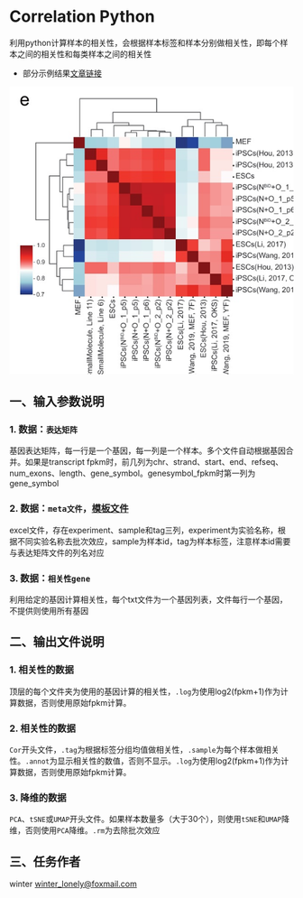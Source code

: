 # Correlation Python

利用python计算样本的相关性，会根据样本标签和样本分别做相关性，即每个样本之间的相关性和每类样本之间的相关性


- 部分示例结果[文章链接](https://www.nature.com/articles/s41467-024-50551-2)

![Example](./docs/correlation_python/example.jpg)

## 一、输入参数说明

### 1. 数据：`表达矩阵`

基因表达矩阵，每一行是一个基因，每一列是一个样本。多个文件自动根据基因合并。如果是transcript fpkm时，前几列为chr、strand、start、end、refseq、num_exons、length、gene_symbol。genesymbol_fpkm时第一列为gene_symbol

### 2. 数据：`meta文件`，[模板文件](./docs/correlation_python/Correlation.meta.xlsx)

excel文件，存在experiment、sample和tag三列，experiment为实验名称，根据不同实验名称去批次效应，sample为样本id，tag为样本标签，注意样本id需要与表达矩阵文件的列名对应

### 3. 数据：`相关性gene`

利用给定的基因计算相关性，每个txt文件为一个基因列表，文件每行一个基因，不提供则使用所有基因

## 二、输出文件说明

### 1. 相关性的数据

顶层的每个文件夹为使用的基因计算的相关性，`.log`为使用log2(fpkm+1)作为计算数据，否则使用原始fpkm计算。

### 2. 相关性的数据

`Cor`开头文件，`.tag`为根据标签分组均值做相关性，`.sample`为每个样本做相关性。`.annot`为显示相关性的数值，否则不显示。`.log`为使用log2(fpkm+1)作为计算数据，否则使用原始fpkm计算。

### 3. 降维的数据

`PCA`、`tSNE`或`UMAP`开头文件。如果样本数量多（大于30个），则使用`tSNE`和`UMAP`降维，否则使用`PCA`降维。`.rm`为去除批次效应
    
## 三、任务作者

winter <winter_lonely@foxmail.com>

